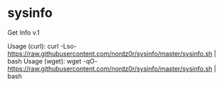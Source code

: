 # sysinfo

Get Info v.1

Usage (curl): curl -Lso- https://raw.githubusercontent.com/nordz0r/sysinfo/master/sysinfo.sh | bash
Usage (wget): wget -qO- https://raw.githubusercontent.com/nordz0r/sysinfo/master/sysinfo.sh | bash
